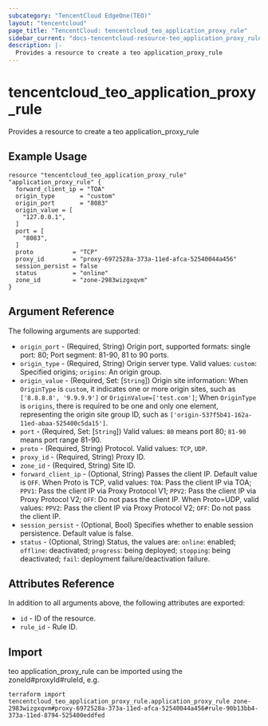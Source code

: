 ```yaml
---
subcategory: "TencentCloud EdgeOne(TEO)"
layout: "tencentcloud"
page_title: "TencentCloud: tencentcloud_teo_application_proxy_rule"
sidebar_current: "docs-tencentcloud-resource-teo_application_proxy_rule"
description: |-
  Provides a resource to create a teo application_proxy_rule
---
```


# tencentcloud_teo_application_proxy_rule

Provides a resource to create a teo application_proxy_rule

## Example Usage

```hcl
resource "tencentcloud_teo_application_proxy_rule" "application_proxy_rule" {
  forward_client_ip = "TOA"
  origin_type       = "custom"
  origin_port       = "8083"
  origin_value = [
    "127.0.0.1",
  ]
  port = [
    "8083",
  ]
  proto           = "TCP"
  proxy_id        = "proxy-6972528a-373a-11ed-afca-52540044a456"
  session_persist = false
  status          = "online"
  zone_id         = "zone-2983wizgxqvm"
}
```

## Argument Reference

The following arguments are supported:

* `origin_port` - (Required, String) Origin port, supported formats: single port: 80; Port segment: 81-90, 81 to 90 ports.
* `origin_type` - (Required, String) Origin server type. Valid values: `custom`: Specified origins; `origins`: An origin group.
* `origin_value` - (Required, Set: [`String`]) Origin site information: When `OriginType` is `custom`, it indicates one or more origin sites, such as `['8.8.8.8', '9.9.9.9']` or `OriginValue=['test.com']`; When `OriginType` is `origins`, there is required to be one and only one element, representing the origin site group ID, such as `['origin-537f5b41-162a-11ed-abaa-525400c5da15']`.
* `port` - (Required, Set: [`String`]) Valid values: `80` means port 80; `81-90` means port range 81-90.
* `proto` - (Required, String) Protocol. Valid values: `TCP`, `UDP`.
* `proxy_id` - (Required, String) Proxy ID.
* `zone_id` - (Required, String) Site ID.
* `forward_client_ip` - (Optional, String) Passes the client IP. Default value is `OFF`. When Proto is TCP, valid values: `TOA`: Pass the client IP via TOA; `PPV1`: Pass the client IP via Proxy Protocol V1; `PPV2`: Pass the client IP via Proxy Protocol V2; `OFF`: Do not pass the client IP. When Proto=UDP, valid values: `PPV2`: Pass the client IP via Proxy Protocol V2; `OFF`: Do not pass the client IP.
* `session_persist` - (Optional, Bool) Specifies whether to enable session persistence. Default value is false.
* `status` - (Optional, String) Status, the values are: `online`: enabled; `offline`: deactivated; `progress`: being deployed; `stopping`: being deactivated; `fail`: deployment failure/deactivation failure.

## Attributes Reference

In addition to all arguments above, the following attributes are exported:

* `id` - ID of the resource.
* `rule_id` - Rule ID.


## Import

teo application_proxy_rule can be imported using the zoneId#proxyId#ruleId, e.g.
```
terraform import tencentcloud_teo_application_proxy_rule.application_proxy_rule zone-2983wizgxqvm#proxy-6972528a-373a-11ed-afca-52540044a456#rule-90b13bb4-373a-11ed-8794-525400eddfed
```

